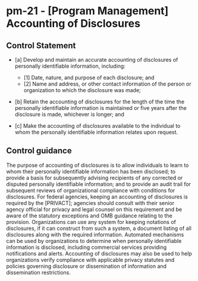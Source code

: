 # pm-21 - \[Program Management\] Accounting of Disclosures

## Control Statement

- \[a\] Develop and maintain an accurate accounting of disclosures of personally identifiable information, including:

  - \[1\] Date, nature, and purpose of each disclosure; and
  - \[2\] Name and address, or other contact information of the person or organization to which the disclosure was made;

- \[b\] Retain the accounting of disclosures for the length of the time the personally identifiable information is maintained or five years after the disclosure is made, whichever is longer; and

- \[c\] Make the accounting of disclosures available to the individual to whom the personally identifiable information relates upon request.

## Control guidance

The purpose of accounting of disclosures is to allow individuals to learn to whom their personally identifiable information has been disclosed; to provide a basis for subsequently advising recipients of any corrected or disputed personally identifiable information; and to provide an audit trail for subsequent reviews of organizational compliance with conditions for disclosures. For federal agencies, keeping an accounting of disclosures is required by the [PRIVACT]; agencies should consult with their senior agency official for privacy and legal counsel on this requirement and be aware of the statutory exceptions and OMB guidance relating to the provision. Organizations can use any system for keeping notations of disclosures, if it can construct from such a system, a document listing of all disclosures along with the required information. Automated mechanisms can be used by organizations to determine when personally identifiable information is disclosed, including commercial services providing notifications and alerts. Accounting of disclosures may also be used to help organizations verify compliance with applicable privacy statutes and policies governing disclosure or dissemination of information and dissemination restrictions.
